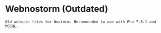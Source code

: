 # Webnostorm (Outdated)
    Old website files for Nostorm. Recommended to use with Php 7.0.1 and MSSQL.
